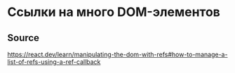 # Ссылки на много DOM-элементов

## Source
https://react.dev/learn/manipulating-the-dom-with-refs#how-to-manage-a-list-of-refs-using-a-ref-callback
